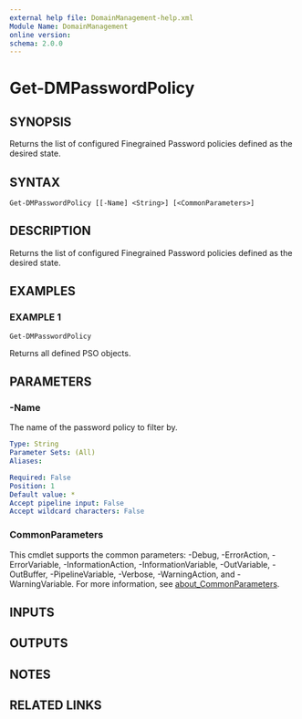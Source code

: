 ```yaml
---
external help file: DomainManagement-help.xml
Module Name: DomainManagement
online version:
schema: 2.0.0
---
```


# Get-DMPasswordPolicy

## SYNOPSIS
Returns the list of configured Finegrained Password policies defined as the desired state.

## SYNTAX

```
Get-DMPasswordPolicy [[-Name] <String>] [<CommonParameters>]
```

## DESCRIPTION
Returns the list of configured Finegrained Password policies defined as the desired state.

## EXAMPLES

### EXAMPLE 1
```
Get-DMPasswordPolicy
```

Returns all defined PSO objects.

## PARAMETERS

### -Name
The name of the password policy to filter by.

```yaml
Type: String
Parameter Sets: (All)
Aliases:

Required: False
Position: 1
Default value: *
Accept pipeline input: False
Accept wildcard characters: False
```

### CommonParameters
This cmdlet supports the common parameters: -Debug, -ErrorAction, -ErrorVariable, -InformationAction, -InformationVariable, -OutVariable, -OutBuffer, -PipelineVariable, -Verbose, -WarningAction, and -WarningVariable. For more information, see [about_CommonParameters](http://go.microsoft.com/fwlink/?LinkID=113216).

## INPUTS

## OUTPUTS

## NOTES

## RELATED LINKS
